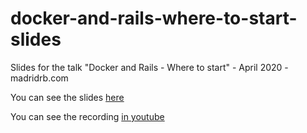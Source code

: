 # docker-and-rails-where-to-start-slides
Slides for the talk "Docker and Rails - Where to start" - April 2020 - madridrb.com

You can see the slides [here](https://docker-and-rails-where-to-start.alfonsoalba.com/#/)

You can see the recording [in youtube](https://www.youtube.com/watch?v=ZDg-tuiuLEY)
